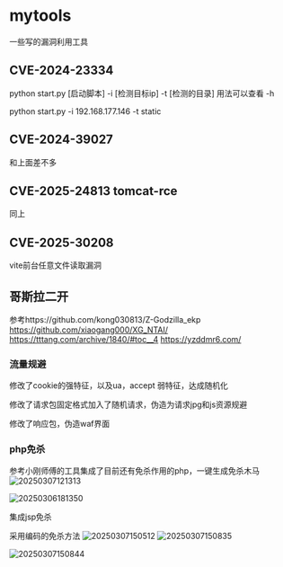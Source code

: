 # mytools
一些写的漏洞利用工具

## CVE-2024-23334

python start.py [启动脚本] -i [检测目标ip] -t [检测的目录]
用法可以查看 -h

python start.py -i 192.168.177.146 -t static

## CVE-2024-39027

和上面差不多

## CVE-2025-24813 tomcat-rce

同上

## CVE-2025-30208

vite前台任意文件读取漏洞

## 哥斯拉二开

参考https://github.com/kong030813/Z-Godzilla_ekp
https://github.com/xiaogang000/XG_NTAI/
https://tttang.com/archive/1840/#toc__4
https://yzddmr6.com/

### 流量规避

修改了cookie的强特征，以及ua，accept 弱特征，达成随机化

修改了请求包固定格式加入了随机请求，伪造为请求jpg和js资源规避

修改了响应包，伪造waf界面

### php免杀

参考小刚师傅的工具集成了目前还有免杀作用的php，一键生成免杀木马
![20250307121313](https://github.com/user-attachments/assets/206171fe-9cc2-4e7b-a3a1-c2076d852897)

![20250306181350](https://github.com/user-attachments/assets/69604813-faa4-47aa-bcb4-d435ae7fa0f2)


集成jsp免杀

采用编码的免杀方法
![20250307150512](https://github.com/user-attachments/assets/08c07849-2062-4c7b-a822-2413b2fdfba7)
![20250307150835](https://github.com/user-attachments/assets/976b5c96-b125-4f39-8634-6a41757dd639)

![20250307150844](https://github.com/user-attachments/assets/2c2e58bb-6127-45c2-9a52-6e641cb4488a)
